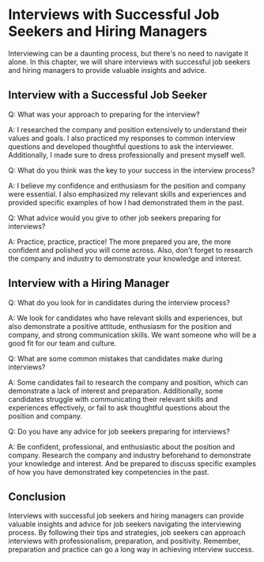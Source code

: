 Interviews with Successful Job Seekers and Hiring Managers
===============================================================================================================================================

Interviewing can be a daunting process, but there's no need to navigate it alone. In this chapter, we will share interviews with successful job seekers and hiring managers to provide valuable insights and advice.

Interview with a Successful Job Seeker
--------------------------------------

Q: What was your approach to preparing for the interview?

A: I researched the company and position extensively to understand their values and goals. I also practiced my responses to common interview questions and developed thoughtful questions to ask the interviewer. Additionally, I made sure to dress professionally and present myself well.

Q: What do you think was the key to your success in the interview process?

A: I believe my confidence and enthusiasm for the position and company were essential. I also emphasized my relevant skills and experiences and provided specific examples of how I had demonstrated them in the past.

Q: What advice would you give to other job seekers preparing for interviews?

A: Practice, practice, practice! The more prepared you are, the more confident and polished you will come across. Also, don't forget to research the company and industry to demonstrate your knowledge and interest.

Interview with a Hiring Manager
-------------------------------

Q: What do you look for in candidates during the interview process?

A: We look for candidates who have relevant skills and experiences, but also demonstrate a positive attitude, enthusiasm for the position and company, and strong communication skills. We want someone who will be a good fit for our team and culture.

Q: What are some common mistakes that candidates make during interviews?

A: Some candidates fail to research the company and position, which can demonstrate a lack of interest and preparation. Additionally, some candidates struggle with communicating their relevant skills and experiences effectively, or fail to ask thoughtful questions about the position and company.

Q: Do you have any advice for job seekers preparing for interviews?

A: Be confident, professional, and enthusiastic about the position and company. Research the company and industry beforehand to demonstrate your knowledge and interest. And be prepared to discuss specific examples of how you have demonstrated key competencies in the past.

Conclusion
----------

Interviews with successful job seekers and hiring managers can provide valuable insights and advice for job seekers navigating the interviewing process. By following their tips and strategies, job seekers can approach interviews with professionalism, preparation, and positivity. Remember, preparation and practice can go a long way in achieving interview success.
